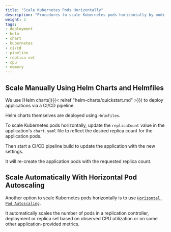 ```yaml
---
title: "Scale Kubernetes Pods Horizontally"
description: "Procedures to scale Kubernetes pods horizontally by modifying the replica count"
weight: 3
tags:
- deployment
- helm
- chart
- kubernetes
- ci/cd
- pipeline
- replica set
- cpu
- memory
---
```


## Scale Manually Using Helm Charts and Helmfiles

We use [Helm charts]({{< relref "helm-charts/quickstart.md" >}}) to deploy applications via a CI/CD pipeline.

Helm charts themselves are deployed using `Helmfiles`.

To scale Kubernetes pods horizontally, update the `replicaCount` value in the application's `chart.yaml` file to reflect the desired replica count for the application pods.

Then start a CI/CD pipeline build to update the application with the new settings.

It will re-create the application pods with the requested replica count.


## Scale Automatically With Horizontal Pod Autoscaling

Another option to scale Kubernetes pods horizontally is to use [`Horizontal Pod Autoscaling`](https://github.com/kubernetes/kops/blob/master/docs/horizontal_pod_autoscaling.md).

It automatically scales the number of pods in a replication controller, deployment or replica set based on observed CPU utilization or on some other application-provided metrics.
